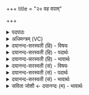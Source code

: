 +++
title = "२० वह वपाम्"

+++
<details><summary>पदपाठः</summary>

वह॑। व॒पाम्। जा॒त॒वे॒द॒ इति॑ जातऽवेदः। पि॒तृभ्य॒ इति॑ पि॒तृऽभ्यः॑। यत्र॑। ए॒ना॒न्। वेत्थ॑। निहि॑ता॒निति॒ निऽहि॑तान्। प॒रा॒के। मेद॑सः। कु॒ल्याः। उप॑। तान्। स्र॒व॒न्तु॒। स॒त्याः। ए॒षा॒म्। आ॒शिष॒ इत्या॒ऽऽशिषः॑। सम्। न॒म॒न्ता॒म्। स्वाहा॑। २०।
</details>

<details><summary>अधिमन्त्रम् (VC)</summary>

- पृथिवी देवता
- मेधातिथिर्ऋषिः
- स्वराट्त्रिष्टुप्
- धैवतः
</details>

<details><summary>दयानन्द-सरस्वती (हि) - विषयः</summary>

अब पितृ लोगों का सेवन विषय अगले मन्त्र में कहा है ॥
</details>

<details><summary>दयानन्द-सरस्वती (हि) - पदार्थः</summary>

पदार्थान्वयभाषाः -  हे (जातवेदः) उत्तम ज्ञान को प्राप्त हुए जन आप (यत्र) जहाँ (एनान्) इन (पराके) दूर (निहितान्) स्थित पितृजनों को (वेत्थ) जानते हो, वहाँ (पितृभ्यः) जनक वा विद्या शिक्षा देनेवाले सज्जन पितरों से (वपाम्) खेती होने के योग्य भूमि को (वह) प्राप्त हूजिये, जैसे (मेदसः) उत्तम (कुल्याः) जल के प्रवाह से युक्त नदी वा नहरें (तान्) उन सज्जनों को (उप, स्रवन्तु) निकट प्राप्त हों, वैसे (स्वाहा) सत्यक्रिया से (एषाम्) इन लोगों की (आशिषः) इच्छा (सत्याः) यथार्थ (सम्, नमन्ताम्) सम्यक् प्राप्त होवें ॥२० ॥
</details>

<details><summary>दयानन्द-सरस्वती (हि) - भावार्थः</summary>

भावार्थभाषाः -  इस मन्त्र में वाचकलुप्तोपमालङ्कार है। जो दूर रहनेवाले पितृ और विद्वानों को बुलाकर सत्कार करते हैं, जैसे बाग-बगीचों के वृक्षादि को जल, वायु बढ़ाते, वैसे उनकी इच्छा सत्य हुर्इं सब ओर से बढ़ती हैं ॥२० ॥
</details>

<details><summary>दयानन्द-सरस्वती (सं) - विषयः</summary>

अथ पितृसेवनविषयमाह ॥
</details>

<details><summary>दयानन्द-सरस्वती (सं) - पदार्थः</summary>

पदार्थान्वयभाषाः -  हे जातवेदस्त्वं यत्रैतान् पराके निहितान् वेत्थ, तत्र पितृभ्यो वपां वह, यथा मेदसः कुल्यास्तानुपस्रवन्तु, तथा स्वाहैषामाशिषः सत्याः सन्नमन्ताम् ॥२० ॥
</details>

<details><summary>दयानन्द-सरस्वती (सं) - भावार्थः</summary>

भावार्थभाषाः -  अत्र वाचकलुप्तोपमालङ्कारः। ये दूरे स्थितान् पितॄन् विदुषश्चाहूय सत्कुर्वन्ति, यथाऽऽरामवृक्षादीन् जलवायू वर्द्धयतस्तथैतेषामिच्छाः सत्याः सत्यः सर्वतो वर्द्धन्ते ॥२० ॥
</details>

<details><summary>सविता जोशी ← दयानन्दः (म) - भावार्थः</summary>

भावार्थभाषाः -  या मंत्रात वाचकलुप्तोपमालंकार आहे. जे (विद्वान) लोक दूर राहणाऱ्या पितरांना व विद्वानांना आमंत्रित करून त्यांचा सत्कार करतात व ज्याप्रमाणे बागबगीचातील वृक्ष, जल व वायूमुळे वाढतात तशा त्यांच्या (विद्वानांच्या) इच्छा फलद्रूप होतात.
</details>